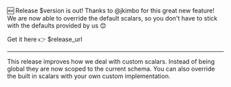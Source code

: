🆕 Release $version is out! Thanks to @jkimbo for this great new feature! 
We are now able to override the default scalars, so you don't have to stick
with the defaults provided by us 😊

Get it here 👉 $release_url

---

This release improves how we deal with custom scalars. Instead of being
global they are now scoped to the current schema. You can also override
the built in scalars with your own custom implementation.
